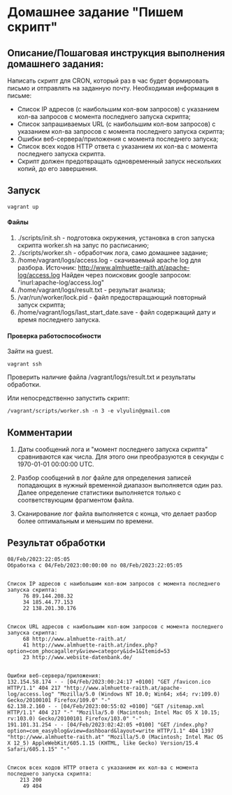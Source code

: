 # Домашнее задание "Пишем скрипт"

## Описание/Пошаговая инструкция выполнения домашнего задания:

Написать скрипт для CRON, который раз в час будет формировать письмо и отправлять на заданную почту.
Необходимая информация в письме:

* Список IP адресов (с наибольшим кол-вом запросов) с указанием кол-ва запросов c момента последнего запуска скрипта;
* Список запрашиваемых URL (с наибольшим кол-вом запросов) с указанием кол-ва запросов c момента последнего запуска скрипта;
* Ошибки веб-сервера/приложения c момента последнего запуска;
* Список всех кодов HTTP ответа с указанием их кол-ва с момента последнего запуска скрипта.
* Скрипт должен предотвращать одновременный запуск нескольких копий, до его завершения.

## Запуск

```
vagrant up
```

#### Файлы

1. ./scripts/init.sh - подготовка окружения, установка в cron запуска скрипта worker.sh на запус по расписанию;
2. ./scripts/worker.sh - обработчик лога, само домашнее задание;
3. /home/vagrant/logs/access.log - скачиваемый apache log для разбора. 
Источник: http://www.almhuette-raith.at/apache-log/access.log 
Найден через поисковик google запросом: "inurl:apache-log/access.log"
4. /home/vagrant/logs/result.txt - результат анализа;
5. /var/run/worker/lock.pid - файл предоствращающий повторный запуск скрипта;
6. /home/vagrant/logs/last_start_date.save - файл содержащий дату и время последнего запуска.
 
#### Проверка работоспособности

Зайти на guest.
```
vagrant ssh
```
Проверить наличие файла /vagrant/logs/result.txt и результаты обработки.

Или непосредственно запустить скрипт:
```
/vagrant/scripts/worker.sh -n 3 -e vlyulin@gmail.com
```

## Комментарии 

1. Даты сообщений лога и "момент последнего запуска скрипта" сравниваются как числа. Для этого они преобразуются в секунды с 1970-01-01 00:00:00 UTC.

2. Разбор сообщений в лог файле для определения записей попадающих в нужный временной диапазон выполняется один раз. Далее определение статистики выполняется только с соответствующим фрагментом файла.

3. Сканирование лог файла выполняется с конца, что делает разбор более оптимальным и меньшим по времени.

## Результат обработки

```
08/Feb/2023:22:05:05
Обработка с 04/Feb/2023:00:00:00 по 08/Feb/2023:22:05:05


Список IP адресов с наибольшим кол-вом запросов c момента последнего запуска скрипта:
     76 89.144.208.32
     34 185.44.77.153
     22 138.201.30.176


Список URL адресов с наибольшим кол-вом запросов c момента последнего запуска скрипта:
     68 http://www.almhuette-raith.at/
     41 http://www.almhuette-raith.at/index.php?option=com_phocagallery&view=category&id=1&Itemid=53
     23 http://www.website-datenbank.de/


Ошибки веб-сервера/приложения:
132.154.58.174 - - [04/Feb/2023:00:24:17 +0100] "GET /favicon.ico HTTP/1.1" 404 217 "http://www.almhuette-raith.at/apache-log/access.log" "Mozilla/5.0 (Windows NT 10.0; Win64; x64; rv:109.0) Gecko/20100101 Firefox/109.0" "-"
62.138.2.160 - - [04/Feb/2023:00:55:02 +0100] "GET /sitemap.xml HTTP/1.1" 404 217 "-" "Mozilla/5.0 (Macintosh; Intel Mac OS X 10.15; rv:103.0) Gecko/20100101 Firefox/103.0" "-"
191.101.31.254 - - [04/Feb/2023:02:42:05 +0100] "GET /index.php?option=com_easyblog&view=dashboard&layout=write HTTP/1.1" 404 1397 "http://www.almhuette-raith.at" "Mozilla/5.0 (Macintosh; Intel Mac OS X 12_5) AppleWebKit/605.1.15 (KHTML, like Gecko) Version/15.4 Safari/605.1.15" "-"


Список всех кодов HTTP ответа с указанием их кол-ва с момента последнего запуска скрипта:
    213 200
     49 404
```

